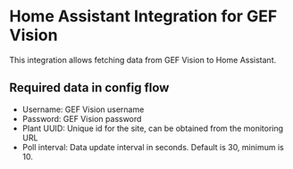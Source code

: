 # Home Assistant Integration for GEF Vision

This integration allows fetching data from GEF Vision to Home Assistant.

## Required data in config flow
- Username: GEF Vision username
- Password: GEF Vision password
- Plant UUID: Unique id for the site, can be obtained from the monitoring URL
- Poll interval: Data update interval in seconds. Default is 30, minimum is 10.
